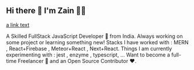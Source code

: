 ## Hi there 👋  I'm Zain 👨‍💻 


[a link text](https://www.google.com)

A Skilled FullStack JavaScript Developer 🚀 from India. Always working on some project or learning something new!
Stacks I have worked with : MERN , React+Firebase , Meteor+React , Next+React.
Things I am currently experimenting with : jest , enzyme , typescript, ...
Want to become a full-time Freelancer 💸 and an Open Source Contributor ❤️.
